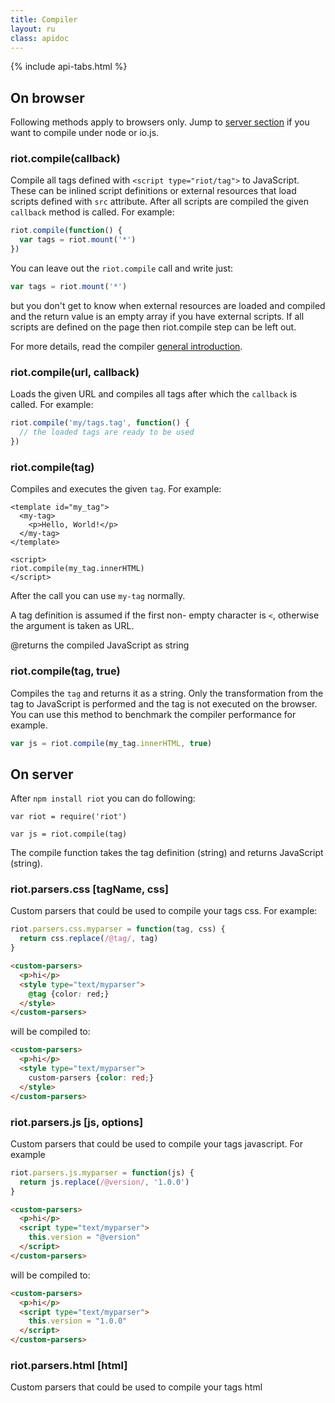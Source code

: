 ```yaml
---
title: Compiler
layout: ru
class: apidoc
---
```


{% include api-tabs.html %}

## On browser

Following methods apply to browsers only. Jump to [server section](#compile-on-server) if you want to compile under node or io.js.

### <a name="compile"></a> riot.compile(callback)

Compile all tags defined with `<script type="riot/tag">` to JavaScript. These can be inlined script definitions or external resources that load scripts defined with `src` attribute. After all scripts are compiled the given `callback` method is called. For example:

``` javascript
riot.compile(function() {
  var tags = riot.mount('*')
})
```

You can leave out the `riot.compile` call and write just:

``` javascript
var tags = riot.mount('*')
```

but you don't get to know when external resources are loaded and compiled and the return value is an empty array if you have external scripts. If all scripts are defined on the page then riot.compile step can be left out.

For more details, read the compiler [general introduction](/guide/compiler/).

### <a name="compile-fn"></a> riot.compile(url, callback)

Loads the given URL and compiles all tags after which the `callback` is called. For example:

``` javascript
riot.compile('my/tags.tag', function() {
  // the loaded tags are ready to be used
})
```

### <a name="compile-tag"></a> riot.compile(tag)

Compiles and executes the given `tag`. For example:

```
<template id="my_tag">
  <my-tag>
    <p>Hello, World!</p>
  </my-tag>
</template>

<script>
riot.compile(my_tag.innerHTML)
</script>
```

After the call you can use `my-tag` normally.

A tag definition is assumed if the first non- empty character is `<`, otherwise the argument is taken as URL.

@returns the compiled JavaScript as string

### <a name="compile-to-str"></a> riot.compile(tag, true)

Compiles the `tag` and returns it as a string. Only the transformation from the tag to JavaScript is performed and the tag is not executed on the browser. You can use this method to benchmark the compiler performance for example.

``` js
var js = riot.compile(my_tag.innerHTML, true)
```

## On server

After `npm install riot` you can do following:

```
var riot = require('riot')

var js = riot.compile(tag)
```

The compile function takes the tag definition (string) and returns JavaScript (string).

### <a name="css-parser"></a> riot.parsers.css [tagName, css]

Custom parsers that could be used to compile your tags css. For example:

```js
riot.parsers.css.myparser = function(tag, css) {
  return css.replace(/@tag/, tag)
}
```

```html
<custom-parsers>
  <p>hi</p>
  <style type="text/myparser">
    @tag {color: red;}
  </style>
</custom-parsers>
```

will be compiled to:

```html
<custom-parsers>
  <p>hi</p>
  <style type="text/myparser">
    custom-parsers {color: red;}
  </style>
</custom-parsers>
```

### <a name="js-parser"></a> riot.parsers.js [js, options]

Custom parsers that could be used to compile your tags javascript. For example

```js
riot.parsers.js.myparser = function(js) {
  return js.replace(/@version/, '1.0.0')
}
```

```html
<custom-parsers>
  <p>hi</p>
  <script type="text/myparser">
    this.version = "@version"
  </script>
</custom-parsers>
```

will be compiled to:

```html
<custom-parsers>
  <p>hi</p>
  <script type="text/myparser">
    this.version = "1.0.0"
  </script>
</custom-parsers>
```

### <a name="html-parser"></a> riot.parsers.html [html]

Custom parsers that could be used to compile your tags html


